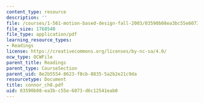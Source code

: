 ```yaml
---
content_type: resource
description: ''
file: /courses/1-561-motion-based-design-fall-2003/03590b08ea3bc55e6073d6c12541eab0_connor_ch8.pdf
file_size: 1768540
file_type: application/pdf
learning_resource_types:
- Readings
license: https://creativecommons.org/licenses/by-nc-sa/4.0/
ocw_type: OCWFile
parent_title: Readings
parent_type: CourseSection
parent_uid: 8e2b5554-8623-f8cb-8835-5a2b2e21c9da
resourcetype: Document
title: connor_ch8.pdf
uid: 03590b08-ea3b-c55e-6073-d6c12541eab0
---
```

